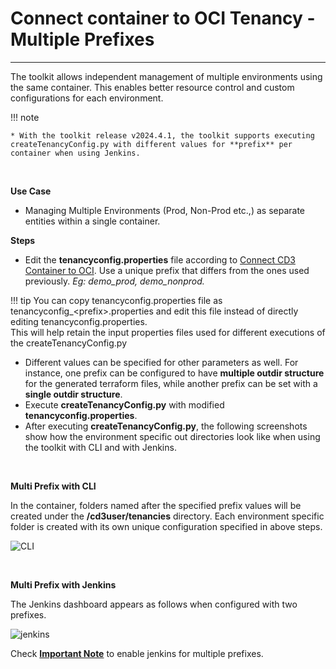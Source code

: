 # **Connect container to OCI Tenancy - Multiple Prefixes**
---

The toolkit allows independent management of multiple environments using the same container. This enables better resource control and custom configurations for each environment. 


!!! note 

    * With the toolkit release v2024.4.1, the toolkit supports executing createTenancyConfig.py with different values for **prefix** per container when using Jenkins.

<br>

**Use Case**

* Managing Multiple Environments (Prod, Non-Prod etc.,) as separate entities within a single container.


**Steps**

* Edit the **tenancyconfig.properties** file according to [Connect CD3 Container to OCI](connect-container-to-oci-tenancy.md). Use a unique prefix that differs from the ones used previously. *Eg:  demo_prod,  demo_nonprod.*

!!! tip
    You can copy tenancyconfig.properties file as tenancyconfig_<prefix\>.properties and edit this file instead of directly editing tenancyconfig.properties.<br>
    This will help retain the input properties files used for different executions of the createTenancyConfig.py

* Different values can be specified for other parameters as well. For instance, one prefix can be configured to have **multiple outdir structure** for the generated terraform files, while another prefix can be set with a **single outdir structure**.
* Execute **createTenancyConfig.py** with modified **tenancyconfig.properties**.
* After executing **createTenancyConfig.py**, the following screenshots show how the environment specific out directories look like when using the toolkit with CLI and with Jenkins.

<br>

**Multi Prefix with CLI**

In the container, folders named after the specified prefix values will be created under the **/cd3user/tenancies** directory. Each environment specific folder is created with its own unique configuration specified in above steps.

![CLI](../images/multiple-prefixes-cli.jpg)

<br>

**Multi Prefix with Jenkins**

The Jenkins dashboard appears as follows when configured with two prefixes.

![jenkins](../images/multiple-prefixes-jenkins.jpg)


Check <a href=../cd3-jenkins#bootstrapping-of-jenkins-in-the-toolkit> <b>Important Note</b></a> to enable jenkins for multiple prefixes.
